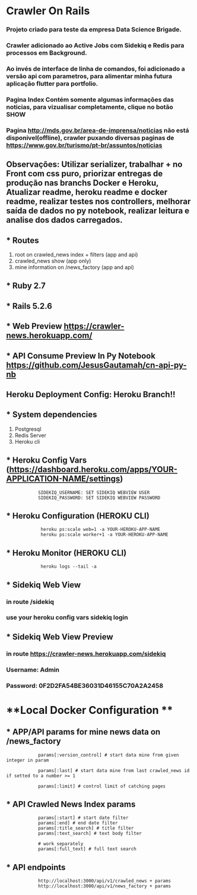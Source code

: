 # **Crawler On Rails**

### **Projeto criado para teste da empresa Data Science Brigade.**
### **Crawler adicionado ao Active Jobs com Sidekiq e Redis para processos em Background.**
### **Ao invés de interface de linha de comandos, foi adicionado a versão api com parametros, para alimentar minha futura aplicação flutter para portfolio.**
### **Pagina Index Contém somente algumas informações das noticias, para vizualisar completamente, clique no botão SHOW**

### **Pagina http://mds.gov.br/area-de-imprensa/noticias não está disponivel(offline), crawler puxando diversas paginas de https://www.gov.br/turismo/pt-br/assuntos/noticias**


## **Observações: Utilizar serializer, trabalhar + no Front com css puro, priorizar entregas de produção nas branchs Docker e Heroku, Atualizar readme, heroku readme e docker readme, realizar testes nos controllers, melhorar saída de dados no py notebook, realizar leitura e analise dos dados carregados.**


## * **Routes**
1) root on crawled_news index + filters (app and api) 
2) crawled_news show (app only)
3) mine information on /news_factory (app and api)






## * **Ruby 2.7**
## * **Rails 5.2.6**
## * **Web Preview https://crawler-news.herokuapp.com/**

## * **API Consume Preview In Py Notebook https://github.com/JesusGautamah/cn-api-py-nb**
## **Heroku Deployment Config: Heroku Branch!!**

## * **System dependencies**
1) Postgresql
2) Redis Server
3) Heroku cli

## * **Heroku Config Vars (https://dashboard.heroku.com/apps/YOUR-APPLICATION-NAME/settings)**

                SIDEKIQ_USERNAME: SET SIDEKIQ WEBVIEW USER
                SIDEKIQ_PASSWORD: SET SIDEKIQ WEBVIEW PASSWORD

## * **Heroku Configuration (HEROKU CLI)**

                 heroku ps:scale web=1 -a YOUR-HEROKU-APP-NAME
                 heroku ps:scale worker+1 -a YOUR-HEROKU-APP-NAME

## * **Heroku Monitor (HEROKU CLI)**

                 heroku logs --tail -a


## * **Sidekiq Web View**

### in route /sidekiq
### use your heroku config vars sidekiq login


## * **Sidekiq Web View Preview**

### in route  https://crawler-news.herokuapp.com/sidekiq
### Username: Admin
### Password: 0F2D2FA54BE36031D46155C70A2A2458

#  **Local Docker Configuration ** 



## * **APP/API params for mine news data on /news_factory**


                params[:version_control] # start data mine from given integer in param

                params[:last] # start data mine from last crawled_news id if setted to a number >= 1

                params[:limit] # control limit of catching pages
                
## * **API Crawled News Index params**


                params[:start] # start date filter
                params[:end] # end date filter
                params[:title_search] # title filter
                params[:text_search] # text body filter

                # work separately
                params[:full_text] # full text search



## * **API endpoints**

                http://localhost:3000/api/v1/crawled_news + params
                http://localhost:3000/api/v1/news_factory + params



